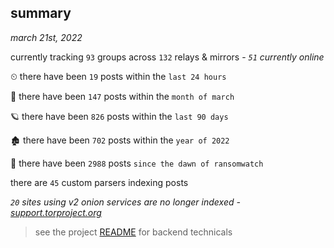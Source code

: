 
## summary
_march 21st, 2022_

currently tracking `93` groups across `132` relays & mirrors - _`51` currently online_

⏲ there have been `19` posts within the `last 24 hours`

🦈 there have been `147` posts within the `month of march`

🪐 there have been `826` posts within the `last 90 days`

🏚 there have been `702` posts within the `year of 2022`

🦕 there have been `2988` posts `since the dawn of ransomwatch`

there are `45` custom parsers indexing posts

_`20` sites using v2 onion services are no longer indexed - [support.torproject.org](https://support.torproject.org/onionservices/v2-deprecation/)_

> see the project [README](https://github.com/thetanz/ransomwatch#ransomwatch--) for backend technicals
